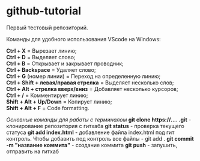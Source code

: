 # github-tutorial
Первый тестовый репозиторий.

Команды для удобного использования VScode на Windows:

<b>Ctrl + X</b> = Вырезает линию; <br>
<b>Ctrl + D</b> = Выделяет слово; <br>
<b>Ctrl + B</b> = Открывает и закрывает проводник; <br>
<b>Ctrl + Backspace</b> = Удаляет слово; <br>
<b>Ctrl + G</b> (номер линии) = Переход на определенную линию; <br>
<b>Ctrl + Shift + левая/правая стрелка</b> = Выделяет несколько слов; <br>
<b>Ctrl + Alt + стрелка вверх/вниз</b> = Добавляет несколько курсоров; <br>
<b>Ctrl + /</b> = Комментирует линию; <br>
<b>Shift + Alt + Up/Down</b> = Копирует линию; <br>
<b>Shift + Alt + F</b> = Code formatting. <br>


<i>Основные команды для работы с терминалом</i>
<b>git clone https://.... .git</b> - клонирование репозитория с гитхаба
<b>git status</b> - проверка текущего статуса
<b>git add index.html</b> - добавление файла index.html под гит контроль. Чтобы добавить под контроль все файлы - git add .
<b>git commit -m "название коммита"</b> - создание коммита
<b>git push</b> - запушить, отправить на гитхаб
